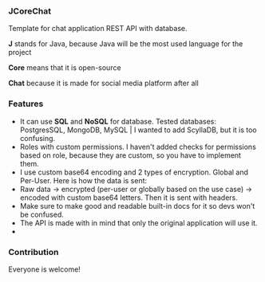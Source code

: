 ### JCoreChat

Template for chat application REST API with database.

**J** stands for Java, because Java will be the most used language for the project

**Core** means that it is open-source

**Chat** because it is made for social media platform after all

### Features

* It can use **SQL** and **NoSQL** for database. Tested databases: PostgresSQL, MongoDB, MySQL  | I wanted to add ScyllaDB, but it is too confusing.
* Roles with custom permissions. I haven't added checks for permissions based on role, because they are custom, so you have to implement them.
* I use custom base64 encoding and 2 types of encryption. Global and Per-User. Here is how the data is sent:
* Raw data -> encrypted (per-user or globally based on the use case) -> encoded with custom base64 letters. Then it is sent with headers.
* Make sure to make good and readable built-in docs for it so devs won't be confused.
* The API is made with in mind that only the original application will use it.
* 
### Contribution

Everyone is welcome!
